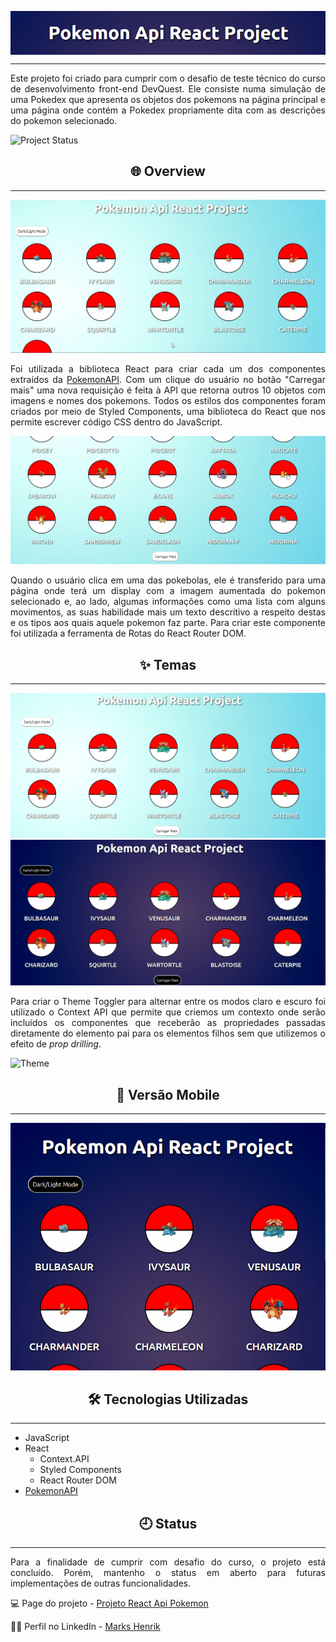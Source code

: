 <img src="./public/title.png" align="center"><hr>

<p align="justify">Este projeto foi criado para cumprir com o desafio de teste técnico do curso de desenvolvimento front-end DevQuest. Ele consiste numa simulação de uma Pokedex que apresenta os objetos dos pokemons na página principal e uma página onde contém a Pokedex propriamente dita com as descrições do pokemon selecionado.</p>

![Project Status](https://img.shields.io/badge/status-in%20progress-yellow)

<h2 align="center">🌐 Overview</h2><hr>

![Projeto Pokemon Api](./public/fetch.gif)
<p align="justify">Foi utilizada a biblioteca React para criar cada um dos componentes extraídos da <a href="https://pokeapi.co/">PokemonAPI</a>. Com um clique do usuário no botão "Carregar mais" uma nova requisição é feita à API que retorna outros 10 objetos com imagens e nomes dos pokemons. Todos os estilos dos componentes foram criados por meio de Styled Components, uma biblioteca do React que nos permite escrever código CSS dentro do JavaScript.</p>

![Pokedex](./public/pokedex.gif)
<p align="justify">Quando o usuário clica em uma das pokebolas, ele é transferido para uma página onde terá um display com a imagem aumentada do pokemon selecionado e, ao lado, algumas informações como uma lista com alguns movimentos, as suas habilidade mais um texto descritivo a respeito destas e os tipos aos quais aquele pokemon faz parte. Para criar este componente foi utilizada a ferramenta de Rotas do React Router DOM.</p>

<h2 align="center">✨ Temas</h2><hr>

<img src="./public/light.png">
<img src="./public/dark.png">
<p align="justify">Para criar o Theme Toggler para alternar entre os modos claro e escuro foi utilizado o Context API que permite que criemos um contexto onde serão incluídos os componentes que receberão as propriedades passadas diretamente do elemento pai para os elementos filhos sem que utilizemos o efeito de <i>prop drilling</i>.</p>

![Theme](./public/theme.gif)

<h2 align="center">📱 Versão Mobile</h2><hr>

![Mobile](./public/mobile.gif)

<h2 align="center">🛠️ Tecnologias Utilizadas</h2><hr>

- JavaScript
- React
    - Context.API
    - Styled Components
    - React Router DOM
- [PokemonAPI](https://pokeapi.co/)

<h2 align="center">🕘 Status</h2><hr>

<p align="justify">Para a finalidade de cumprir com desafio do curso, o projeto está concluído. Porém, mantenho o status em aberto para futuras implementações de outras funcionalidades.</p>

💻 Page do projeto -  [Projeto React Api Pokemon](https://markshenrik.github.io/projeto-react-api-pokemon/)

🙋‍♂️ Perfil no LinkedIn - [Marks Henrik](https://www.linkedin.com/in/markshenrik/)